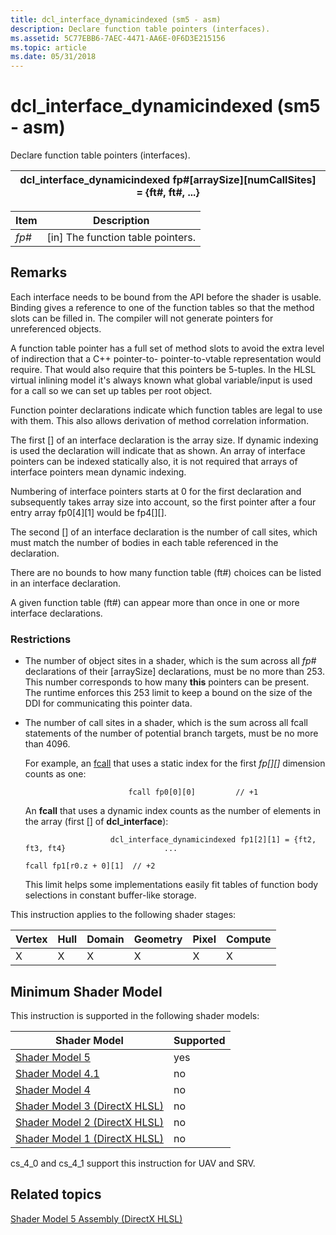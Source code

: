 ```yaml
---
title: dcl_interface_dynamicindexed (sm5 - asm)
description: Declare function table pointers (interfaces).
ms.assetid: 5C77EBB6-7AEC-4471-AA6E-0F6D3E215156
ms.topic: article
ms.date: 05/31/2018
---
```


# dcl\_interface\_dynamicindexed (sm5 - asm)

Declare function table pointers (interfaces).



| dcl\_interface\_dynamicindexed fp\#\[arraySize\]\[numCallSites\] = {ft\#, ft\#, ...} |
|--------------------------------------------------------------------------------------|



 



| Item                                                          | Description                                    |
|---------------------------------------------------------------|------------------------------------------------|
| <span id="fp_"></span><span id="FP_"></span>*fp\#*<br/> | \[in\] The function table pointers.<br/> |



 

## Remarks

Each interface needs to be bound from the API before the shader is usable. Binding gives a reference to one of the function tables so that the method slots can be filled in. The compiler will not generate pointers for unreferenced objects.

A function table pointer has a full set of method slots to avoid the extra level of indirection that a C++ pointer-to- pointer-to-vtable representation would require. That would also require that this pointers be 5-tuples. In the HLSL virtual inlining model it's always known what global variable/input is used for a call so we can set up tables per root object.

Function pointer declarations indicate which function tables are legal to use with them. This also allows derivation of method correlation information.

The first \[\] of an interface declaration is the array size. If dynamic indexing is used the declaration will indicate that as shown. An array of interface pointers can be indexed statically also, it is not required that arrays of interface pointers mean dynamic indexing.

Numbering of interface pointers starts at 0 for the first declaration and subsequently takes array size into account, so the first pointer after a four entry array fp0\[4\]\[1\] would be fp4\[\]\[\].

The second \[\] of an interface declaration is the number of call sites, which must match the number of bodies in each table referenced in the declaration.

There are no bounds to how many function table (ft\#) choices can be listed in an interface declaration.

A given function table (ft\#) can appear more than once in one or more interface declarations.

### Restrictions

-   The number of object sites in a shader, which is the sum across all *fp\#* declarations of their \[arraySize\] declarations, must be no more than 253. This number corresponds to how many **this** pointers can be present. The runtime enforces this 253 limit to keep a bound on the size of the DDI for communicating this pointer data.
-   The number of call sites in a shader, which is the sum across all fcall statements of the number of potential branch targets, must be no more than 4096.

    For example, an [fcall](fcall--sm5---asm-.md) that uses a static index for the first *fp\[\]\[\]* dimension counts as one:

    `                       fcall fp0[0][0]         // +1`

    An **fcall** that uses a dynamic index counts as the number of elements in the array (first \[\] of **dcl\_interface**):

    `                    dcl_interface_dynamicindexed fp1[2][1] = {ft2, ft3, ft4}                      ...                     `

    `fcall fp1[r0.z + 0][1]  // +2`

    This limit helps some implementations easily fit tables of function body selections in constant buffer-like storage.

This instruction applies to the following shader stages:



| Vertex | Hull | Domain | Geometry | Pixel | Compute |
|--------|------|--------|----------|-------|---------|
| X      | X    | X      | X        | X     | X       |



 

## Minimum Shader Model

This instruction is supported in the following shader models:



| Shader Model                                              | Supported |
|-----------------------------------------------------------|-----------|
| [Shader Model 5](d3d11-graphics-reference-sm5.md)        | yes       |
| [Shader Model 4.1](dx-graphics-hlsl-sm4.md)              | no        |
| [Shader Model 4](dx-graphics-hlsl-sm4.md)                | no        |
| [Shader Model 3 (DirectX HLSL)](dx-graphics-hlsl-sm3.md) | no        |
| [Shader Model 2 (DirectX HLSL)](dx-graphics-hlsl-sm2.md) | no        |
| [Shader Model 1 (DirectX HLSL)](dx-graphics-hlsl-sm1.md) | no        |



 

cs\_4\_0 and cs\_4\_1 support this instruction for UAV and SRV.

## Related topics

<dl> <dt>

[Shader Model 5 Assembly (DirectX HLSL)](shader-model-5-assembly--directx-hlsl-.md)
</dt> </dl>

 

 





